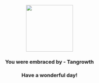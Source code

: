 <p align="center">
    <img src="https://raw.githubusercontent.com/PokeAPI/sprites/master/sprites/pokemon/465.png" width="150" height="150">
</p>
<h3 align="center">You were embraced by - <b>Tangrowth</b></h3>
<h3 align="center">Have a wonderful day!</h3>

